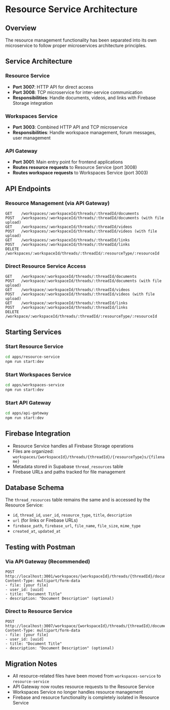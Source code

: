 # Resource Service Architecture

## Overview

The resource management functionality has been separated into its own microservice to follow proper microservices architecture principles.

## Service Architecture

### Resource Service

- **Port 3007**: HTTP API for direct access
- **Port 3008**: TCP microservice for inter-service communication
- **Responsibilities**: Handle documents, videos, and links with Firebase Storage integration

### Workspaces Service

- **Port 3003**: Combined HTTP API and TCP microservice
- **Responsibilities**: Handle workspace management, forum messages, user management

### API Gateway

- **Port 3001**: Main entry point for frontend applications
- **Routes resource requests** to Resource Service (port 3008)
- **Routes workspace requests** to Workspaces Service (port 3003)

## API Endpoints

### Resource Management (via API Gateway)

```
GET    /workspaces/:workspaceId/threads/:threadId/documents
POST   /workspaces/:workspaceId/threads/:threadId/documents (with file upload)
GET    /workspaces/:workspaceId/threads/:threadId/videos
POST   /workspaces/:workspaceId/threads/:threadId/videos (with file upload)
GET    /workspaces/:workspaceId/threads/:threadId/links
POST   /workspaces/:workspaceId/threads/:threadId/links
DELETE /workspaces/:workspaceId/threads/:threadId/:resourceType/:resourceId
```

### Direct Resource Service Access

```
GET    /workspace/:workspaceId/threads/:threadId/documents
POST   /workspace/:workspaceId/threads/:threadId/documents (with file upload)
GET    /workspace/:workspaceId/threads/:threadId/videos
POST   /workspace/:workspaceId/threads/:threadId/videos (with file upload)
GET    /workspace/:workspaceId/threads/:threadId/links
POST   /workspace/:workspaceId/threads/:threadId/links
DELETE /workspace/:workspaceId/threads/:threadId/:resourceType/:resourceId
```

## Starting Services

### Start Resource Service

```bash
cd apps/resource-service
npm run start:dev
```

### Start Workspaces Service

```bash
cd apps/workspaces-service
npm run start:dev
```

### Start API Gateway

```bash
cd apps/api-gateway
npm run start:dev
```

## Firebase Integration

- Resource Service handles all Firebase Storage operations
- Files are organized: `workspaces/{workspaceId}/threads/{threadId}/{resourceType}s/{filename}`
- Metadata stored in Supabase `thread_resources` table
- Firebase URLs and paths tracked for file management

## Database Schema

The `thread_resources` table remains the same and is accessed by the Resource Service:

- `id`, `thread_id`, `user_id`, `resource_type`, `title`, `description`
- `url` (for links or Firebase URLs)
- `firebase_path`, `firebase_url`, `file_name`, `file_size`, `mime_type`
- `created_at`, `updated_at`

## Testing with Postman

### Via API Gateway (Recommended)

```
POST http://localhost:3001/workspaces/{workspaceId}/threads/{threadId}/documents
Content-Type: multipart/form-data
- file: [your file]
- user_id: [uuid]
- title: "Document Title"
- description: "Document Description" (optional)
```

### Direct to Resource Service

```
POST http://localhost:3007/workspace/{workspaceId}/threads/{threadId}/documents
Content-Type: multipart/form-data
- file: [your file]
- user_id: [uuid]
- title: "Document Title"
- description: "Document Description" (optional)
```

## Migration Notes

- All resource-related files have been moved from `workspaces-service` to `resource-service`
- API Gateway now routes resource requests to the Resource Service
- Workspaces Service no longer handles resource management
- Firebase and resource functionality is completely isolated in Resource Service
